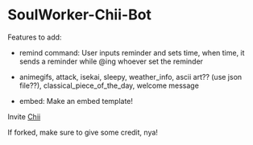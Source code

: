 # SoulWorker-Chii-Bot
Features to add:

  - remind command: User inputs reminder and sets time, when time, it sends a reminder while @ing whoever set the reminder

  - animegifs, attack, isekai, sleepy, weather_info, ascii art?? (use json file??), classical_piece_of_the_day, welcome message

  - embed: Make an embed template!

Invite [Chii](https://discord.com/api/oauth2/authorize?client_id=788284993759215656&permissions=1077341254&scope=bot)
  
If forked, make sure to give some credit, nya!
